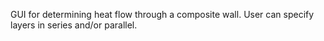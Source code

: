 GUI for determining heat flow through a composite wall. User can specify layers in series and/or parallel.
